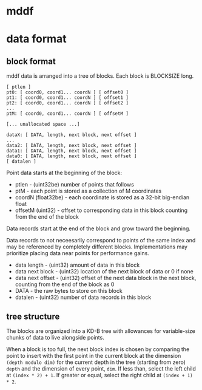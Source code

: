 # mddf

# data format

## block format

mddf data is arranged into a tree of blocks.
Each block is BLOCKSIZE long.

```
[ ptlen ]
pt0: [ coord0, coord1... coordN ] [ offset0 ]
pt1: [ coord0, coord1... coordN ] [ offset1 ]
pt2: [ coord0, coord1... coordN ] [ offset2 ]
...
ptM: [ coord0, coord1... coordN ] [ offsetM ]

[... unallocated space ...]

dataX: [ DATA, length, next block, next offset ]
...
data2: [ DATA, length, next block, next offset ]
data1: [ DATA, length, next block, next offset ]
data0: [ DATA, length, next block, next offset ]
[ datalen ]
```

Point data starts at the beginning of the block:

* ptlen - (uint32be) number of points that follows
* ptM - each point is stored as a collection of M coordinates
* coordN (float32be) - each coordinate is stored as a 32-bit big-endian float
* offsetM (uint32) - offset to corresponding data in this block counting from
the end of the block

Data records start at the end of the block and grow toward the beginning.

Data records to not neceesarily correspond to points of the same index and may
be referenced by completely different blocks. Implementations may prioritize
placing data near points for performance gains.

* data length - (uint32) amount of data in this block
* data next block - (uint32) location of the next block of data or 0 if none
* data next offset - (uint32) offset of the next data block in the next block,
counting from the end of the block as 0
* DATA - the raw bytes to store on this block
* datalen - (uint32) number of data records in this block

## tree structure

The blocks are organized into a KD-B tree with allowances for variable-size
chunks of data to live alongside points. 

When a block is too full, the next block index is chosen by comparing the point
to insert with the first point in the current block at the dimension
`(depth modulo dim)` for the current depth in the tree (starting from zero)
`depth` and the dimension of every point, `dim`.
If less than, select the left child at `(index * 2) + 1`. If greater or equal,
select the right child at `(index + 1) * 2`.

